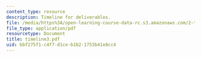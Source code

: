 ```yaml
---
content_type: resource
description: Timeline for deliverables.
file: /media/https%3A/open-learning-course-data-rc.s3.amazonaws.com/2-tha-undergraduate-thesis-for-course-2-a-january-iap-2007/bbf275f1c4f7d1ceb1b21753b41e8cc4_timeline3.pdf
file_type: application/pdf
resourcetype: Document
title: timeline3.pdf
uid: bbf275f1-c4f7-d1ce-b1b2-1753b41e8cc4
---
```

